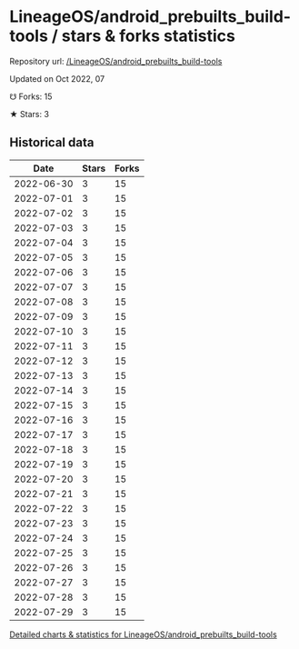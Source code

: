 # LineageOS/android_prebuilts_build-tools / stars & forks statistics

Repository url: [/LineageOS/android_prebuilts_build-tools](https://github.com/LineageOS/android_prebuilts_build-tools)

Updated on Oct 2022, 07

☋ Forks: 15

★ Stars: 3

## Historical data
| Date | Stars | Forks |
|------|-------|-------|
| 2022-06-30 | 3 | 15 | 
| 2022-07-01 | 3 | 15 | 
| 2022-07-02 | 3 | 15 | 
| 2022-07-03 | 3 | 15 | 
| 2022-07-04 | 3 | 15 | 
| 2022-07-05 | 3 | 15 | 
| 2022-07-06 | 3 | 15 | 
| 2022-07-07 | 3 | 15 | 
| 2022-07-08 | 3 | 15 | 
| 2022-07-09 | 3 | 15 | 
| 2022-07-10 | 3 | 15 | 
| 2022-07-11 | 3 | 15 | 
| 2022-07-12 | 3 | 15 | 
| 2022-07-13 | 3 | 15 | 
| 2022-07-14 | 3 | 15 | 
| 2022-07-15 | 3 | 15 | 
| 2022-07-16 | 3 | 15 | 
| 2022-07-17 | 3 | 15 | 
| 2022-07-18 | 3 | 15 | 
| 2022-07-19 | 3 | 15 | 
| 2022-07-20 | 3 | 15 | 
| 2022-07-21 | 3 | 15 | 
| 2022-07-22 | 3 | 15 | 
| 2022-07-23 | 3 | 15 | 
| 2022-07-24 | 3 | 15 | 
| 2022-07-25 | 3 | 15 | 
| 2022-07-26 | 3 | 15 | 
| 2022-07-27 | 3 | 15 | 
| 2022-07-28 | 3 | 15 | 
| 2022-07-29 | 3 | 15 | 


[Detailed charts & statistics for LineageOS/android_prebuilts_build-tools](https://reviewgithub.com/rep/LineageOS/android_prebuilts_build-tools)
